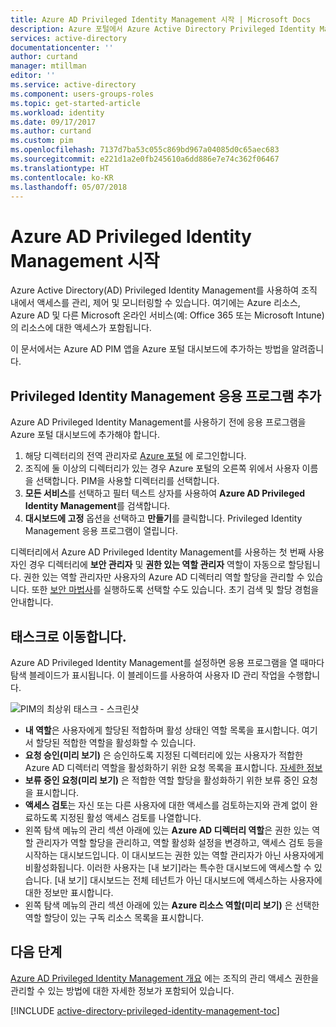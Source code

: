 ```yaml
---
title: Azure AD Privileged Identity Management 시작 | Microsoft Docs
description: Azure 포털에서 Azure Active Directory Privileged Identity Management 응용 프로그램을 사용하여 권한 있는 ID를 관리하는 방법을 알아봅니다.
services: active-directory
documentationcenter: ''
author: curtand
manager: mtillman
editor: ''
ms.service: active-directory
ms.component: users-groups-roles
ms.topic: get-started-article
ms.workload: identity
ms.date: 09/17/2017
ms.author: curtand
ms.custom: pim
ms.openlocfilehash: 7137d7ba53c055c869bd967a04085d0c65aec683
ms.sourcegitcommit: e221d1a2e0fb245610a6dd886e7e74c362f06467
ms.translationtype: HT
ms.contentlocale: ko-KR
ms.lasthandoff: 05/07/2018
---
```

# <a name="start-using-azure-ad-privileged-identity-management"></a>Azure AD Privileged Identity Management 시작

Azure Active Directory(AD) Privileged Identity Management를 사용하여 조직 내에서 액세스를 관리, 제어 및 모니터링할 수 있습니다. 여기에는 Azure 리소스, Azure AD 및 다른 Microsoft 온라인 서비스(예: Office 365 또는 Microsoft Intune)의 리소스에 대한 액세스가 포함됩니다.

이 문서에서는 Azure AD PIM 앱을 Azure 포털 대시보드에 추가하는 방법을 알려줍니다.

## <a name="add-the-privileged-identity-management-application"></a>Privileged Identity Management 응용 프로그램 추가

Azure AD Privileged Identity Management를 사용하기 전에 응용 프로그램을 Azure 포털 대시보드에 추가해야 합니다.

1. 해당 디렉터리의 전역 관리자로 [Azure 포털](https://portal.azure.com/) 에 로그인합니다.
2. 조직에 둘 이상의 디렉터리가 있는 경우 Azure 포털의 오른쪽 위에서 사용자 이름을 선택합니다. PIM을 사용할 디렉터리를 선택합니다.
3. **모든 서비스**를 선택하고 필터 텍스트 상자를 사용하여 **Azure AD Privileged Identity Management**를 검색합니다.
4. **대시보드에 고정** 옵션을 선택하고 **만들기**를 클릭합니다. Privileged Identity Management 응용 프로그램이 열립니다.

디렉터리에서 Azure AD Privileged Identity Management를 사용하는 첫 번째 사용자인 경우 디렉터리에 **보안 관리자** 및 **권한 있는 역할 관리자** 역할이 자동으로 할당됩니다. 권한 있는 역할 관리자만 사용자의 Azure AD 디렉터리 역할 할당을 관리할 수 있습니다. 또한 [보안 마법사](active-directory-privileged-identity-management-security-wizard.md)를 실행하도록 선택할 수도 있습니다. 초기 검색 및 할당 경험을 안내합니다.

## <a name="navigate-to-your-tasks"></a>태스크로 이동합니다.

Azure AD Privileged Identity Management를 설정하면 응용 프로그램을 열 때마다 탐색 블레이드가 표시됩니다. 이 블레이드를 사용하여 사용자 ID 관리 작업을 수행합니다.

![PIM의 최상위 태스크 - 스크린샷](./media/active-directory-privileged-identity-management-getting-started/PIM_Tasks_New.png)

- **내 역할**은 사용자에게 할당된 적합하며 활성 상태인 역할 목록을 표시합니다. 여기서 할당된 적합한 역할을 활성화할 수 있습니다.
- **요청 승인(미리 보기)** 은 승인하도록 지정된 디렉터리에 있는 사용자가 적합한 Azure AD 디렉터리 역할을 활성화하기 위한 요청 목록을 표시합니다. [자세한 정보](./privileged-identity-management/azure-ad-pim-approval-workflow.md)
- **보류 중인 요청(미리 보기)** 은 적합한 역할 할당을 활성화하기 위한 보류 중인 요청을 표시합니다.
- **액세스 검토**는 자신 또는 다른 사용자에 대한 액세스를 검토하는지와 관계 없이 완료하도록 지정된 활성 액세스 검토를 나열합니다.
- 왼쪽 탐색 메뉴의 관리 섹션 아래에 있는 **Azure AD 디렉터리 역할**은 권한 있는 역할 관리자가 역할 할당을 관리하고, 역할 활성화 설정을 변경하고, 액세스 검토 등을 시작하는 대시보드입니다. 이 대시보드는 권한 있는 역할 관리자가 아닌 사용자에게 비활성화됩니다. 이러한 사용자는 [내 보기]라는 특수한 대시보드에 액세스할 수 있습니다. [내 보기] 대시보드는 전체 테넌트가 아닌 대시보드에 액세스하는 사용자에 대한 정보만 표시합니다.
- 왼쪽 탐색 메뉴의 관리 섹션 아래에 있는 **Azure 리소스 역할(미리 보기)** 은 선택한 역할 할당이 있는 구독 리소스 목록을 표시합니다. 

## <a name="next-steps"></a>다음 단계
[Azure AD Privileged Identity Management 개요](active-directory-privileged-identity-management-configure.md) 에는 조직의 관리 액세스 권한을 관리할 수 있는 방법에 대한 자세한 정보가 포함되어 있습니다.

[!INCLUDE [active-directory-privileged-identity-management-toc](../../includes/active-directory-privileged-identity-management-toc.md)]

<!--Image references-->

[1]: ./media/active-directory-privileged-identity-management-configure/PIM_EnablePim.png
